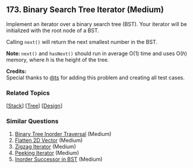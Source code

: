 <!--|This file generated by command(leetcode description); DO NOT EDIT.    |-->
<!--+----------------------------------------------------------------------+-->
<!--|@author    Openset <openset.wang@gmail.com>                           |-->
<!--|@link      https://github.com/openset                                 |-->
<!--|@home      https://github.com/openset/leetcode                        |-->
<!--+----------------------------------------------------------------------+-->

## 173. Binary Search Tree Iterator (Medium)

<p>Implement an iterator over a binary search tree (BST). Your iterator will be initialized with the root node of a BST.</p>

<p>Calling <code>next()</code> will return the next smallest number in the BST.</p>

<p><b>Note: </b><code>next()</code> and <code>hasNext()</code> should run in average O(1) time and uses O(<i>h</i>) memory, where <i>h</i> is the height of the tree. </p>

<p><b>Credits:</b><br />Special thanks to <a href="https://oj.leetcode.com/discuss/user/ts">@ts</a> for adding this problem and creating all test cases.</p>

### Related Topics
[[Stack](https://github.com/openset/leetcode/tree/master/tag/stack/README.md)] [[Tree](https://github.com/openset/leetcode/tree/master/tag/tree/README.md)] [[Design](https://github.com/openset/leetcode/tree/master/tag/design/README.md)] 

### Similar Questions
  1. [Binary Tree Inorder Traversal](https://github.com/openset/leetcode/tree/master/problems/binary-tree-inorder-traversal) (Medium)
  1. [Flatten 2D Vector](https://github.com/openset/leetcode/tree/master/problems/flatten-2d-vector) (Medium)
  1. [Zigzag Iterator](https://github.com/openset/leetcode/tree/master/problems/zigzag-iterator) (Medium)
  1. [Peeking Iterator](https://github.com/openset/leetcode/tree/master/problems/peeking-iterator) (Medium)
  1. [Inorder Successor in BST](https://github.com/openset/leetcode/tree/master/problems/inorder-successor-in-bst) (Medium)

